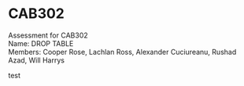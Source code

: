 # CAB302
Assessment for CAB302 <br>
Name: DROP TABLE<br>
Members: Cooper Rose, Lachlan Ross, Alexander Cuciureanu, Rushad Azad, Will Harrys
<br>

test
